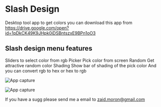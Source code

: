 # Slash Design
Desktop tool app to get colors
you can download this app from https://drive.google.com/open?id=1pDkCK49K9JHpk0iDSBntszxE9BPn1oO3

## Slash design menu features
Sliders to select color from rgb
Picker Pick color from screen
Random Get attractive random color
Shading Show bar of shading of the pick color
And you can convert rgb to hex or hex to rgb

![App capture](https://lh3.googleusercontent.com/kKPxpoWtLrj-ZWCAQgfAvC6bjqwOq2pWw2cGujRjlrxWbaj1Na2O1C4TIZhG3ydwMLQEHopM7N8)

![App capture](https://lh3.googleusercontent.com/P79Tr7xtzEs51S-r5968ajBk_BMqs2ZRifZPWO7AUvEohfUewT7gXW2raGVz0Jui7MFy--Gw6Mg)

If you have a sugg please send me a email to zaid.moron@gmail.com

